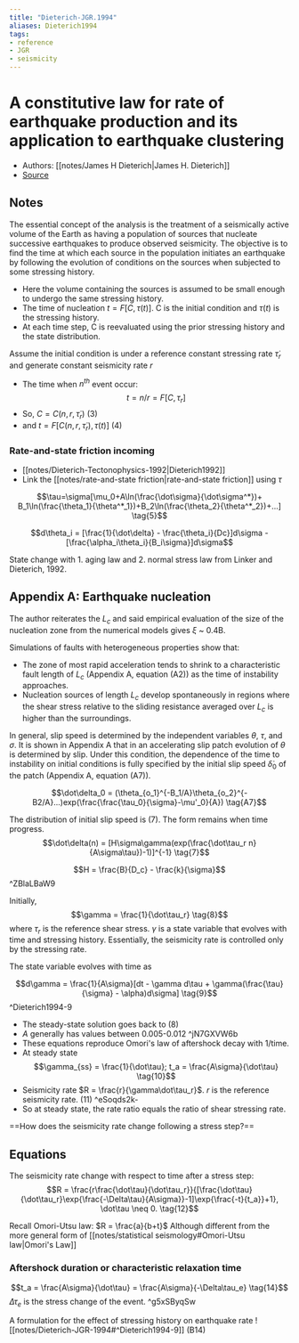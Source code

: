 ```yaml
---
title: "Dieterich-JGR.1994"
aliases: Dieterich1994
tags:
- reference
- JGR
- seismicity
---
```


# A constitutive law for rate of earthquake production and its application to earthquake clustering
- Authors: [[notes/James H Dieterich|James H. Dieterich]]
- [Source](https://agupubs.onlinelibrary.wiley.com/doi/abs/10.1029/93JB02581)
## Notes
The essential concept of the analysis is the treatment of a seismically active volume of the Earth as having a population of sources that nucleate successive earthquakes to produce observed seismicity. The objective is to find the time at which each source in the population initiates an earthquake by following the evolution of conditions on the sources when subjected to some stressing history.
   - Here the volume containing the sources is assumed to be small enough to undergo the same stressing history.
   - The time of nucleation $t = F[C, \tau(t)]$. C is the initial condition and $\tau(t)$ is the stressing history.
   - At each time step, C is reevaluated using the prior stressing history and the state distribution.

Assume the initial condition is under a reference constant stressing rate $\dot\tau_r$ and generate constant seismicity rate $r$
- The time when $n^{th}$ event occur: $$t = n/r = F[C, \tau_r] \tag{1;2}$$
- So, $C = C(n, r, \dot\tau_r)$ (3)
- and $t = F[C(n, r, \dot\tau_r), \tau(t)]$ (4)

### Rate-and-state friction incoming
- [[notes/Dieterich-Tectonophysics-1992|Dieterich1992]]
- Link the [[notes/rate-and-state friction|rate-and-state friction]] using $\tau$

$$\tau=\sigma[\mu_0+A\ln(\frac{\dot\sigma}{\dot\sigma^*})+ B_1\ln(\frac{\theta_1}{\theta^*_1})+B_2\ln(\frac{\theta_2}{\theta^*_2})+...] \tag{5}$$

$$d\theta_i = [\frac{1}{\dot\delta} - \frac{\theta_i}{Dc}]d\sigma - [\frac{\alpha_i\theta_i}{B_i\sigma}]d\sigma$$

State change with 1. aging law and 2. normal stress law from Linker and Dieterich, 1992.

## Appendix A: Earthquake nucleation
The author reiterates the $L_c$ and said empirical evaluation of the size of the nucleation zone from the numerical models gives $\xi$ ~ 0.4B.

Simulations of faults with heterogeneous properties show that:
- The zone of most rapid acceleration tends to shrink to a characteristic fault length of $L_c$ (Appendix A, equation (A2)) as the time of instability approaches.
- Nucleation sources of length $L_c$ develop spontaneously in regions where the shear stress relative to the sliding resistance averaged over $L_c$ is higher than the surroundings.

In general, slip speed is determined by the independent variables $\theta$, $\tau$, and $\sigma$. It is shown in Appendix A that in an accelerating slip patch evolution of $\theta$ is determined by slip. Under this condition, the dependence of the time to instability on initial conditions is fully specified by the initial slip speed ${\dot\delta}_0$ of the patch (Appendix A, equation (A7)).

$$\dot\delta_0 = (\theta_{o_1}^{-B_1/A}\theta_{o_2}^{-B2/A}...)exp(\frac{\frac{\tau_0}{\sigma}-\mu'_0}{A}) \tag{A7}$$

The distribution of initial slip speed is (7). The form remains when time progress.
$$\dot\delta(n) = [H\sigma\gamma(exp(\frac{\dot\tau_r n}{A\sigma\tau})-1)]^{-1} \tag{7}$$

$$H = \frac{B}{D_c} - \frac{k}{\sigma}$$ ^ZBlaLBaW9

Initially, $$\gamma = \frac{1}{\dot\tau_r} \tag{8}$$ where $\tau_r$ is the reference shear stress. $\gamma$ is a state variable that evolves with time and stressing history. Essentially, the seismicity rate is controlled only by the stressing rate.

The state variable evolves with time as

$$d\gamma = \frac{1}{A\sigma}[dt - \gamma d\tau + \gamma(\frac{\tau}{\sigma} - \alpha)d\sigma] \tag{9}$$^Dieterich1994-9

- The steady-state solution goes back to (8)
- $A$ generally has values between 0.005-0.012 ^jN7GXVW6b
- These equations reproduce Omori's law of aftershock decay with 1/time.
- At steady state
$$\gamma_{ss} = \frac{1}{\dot\tau}; t_a = \frac{A\sigma}{\dot\tau} \tag{10}$$
- Seismicity rate $R = \frac{r}{\gamma\dot\tau_r}$. $r$ is the reference seismicity rate. (11) ^eSoqds2k-
- So at steady state, the rate ratio equals the ratio of shear stressing rate.

==How does the seismicity rate change following a stress step?==

## Equations
The seismicity rate change with respect to time after a stress step:
$$R = \frac{r\frac{\dot\tau}{\dot\tau_r}}{[\frac{\dot\tau}{\dot\tau_r}\exp{\frac{-\Delta\tau}{A\sigma}}-1]\exp{\frac{-t}{t_a}}+1}, \dot\tau \neq 0. \tag{12}$$

Recall Omori-Utsu law: $R = \frac{a}{b+t}$
Although different from the more general form of [[notes/statistical seismology#Omori-Utsu law|Omori's Law]]

### Aftershock duration or characteristic relaxation time
$$t_a = \frac{A\sigma}{\dot\tau} = \frac{A\sigma}{-\Delta\tau_e} \tag{14}$$
$\Delta\tau_e$ is the stress change of the event. ^g5xSByqSw

A formulation for the effect of stressing history on earthquake rate
![[notes/Dieterich-JGR-1994#^Dieterich1994-9]] (B14)